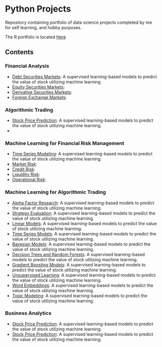 # Python Projects

Repository containing portfolio of data science projects completed by me for self learning, and hobby purposes.

The R portfolio is located [Here](https://github.com/ldavis-datasci-projects/R-Projects.git)

## Contents

### Financial Analysis

- [Debt Securities Markets](): A supervised learning-based models to predict the value of stock utilizing machine learning. 
- [Equity Securities Markets]():
- [Derivative Securities Markets]():
- [Foreign Exchange Markets]():

### Algorithmic Trading

- [Stock Price Prediction](): A supervised learning-based models to predict the value of stock utilizing machine learning. 
- 

### Machine Learning for Financial Risk Management

- [Time Series Modeling](): A supervised learning-based models to predict the value of stock utilizing machine learning. 
- [Market Risk]():
- [Credit Risk]():
- [Liquidity Risk]():
- [Operational Risk]():

### Machine Learning for Algorithmic Trading
- [Alpha Factor Research](): A supervised learning-based models to predict the value of stock utilizing machine learning. 
- [Strategy Evaluation](): A supervised learning-based models to predict the value of stock utilizing machine learning. 
- [Linear Models](): A supervised learning-based models to predict the value of stock utilizing machine learning.
- [Time Series Models](): A supervised learning-based models to predict the value of stock utilizing machine learning.  
- [Bayesian Models](): A supervised learning-based models to predict the value of stock utilizing machine learning. 
- [Decision Trees and Random Forests](): A supervised learning-based models to predict the value of stock utilizing machine learning. 
- [Gradient Boosting Models](): A supervised learning-based models to predict the value of stock utilizing machine learning. 
- [Unsupervised Learning](): A supervised learning-based models to predict the value of stock utilizing machine learning. 
- [Word Embeddings](): A supervised learning-based models to predict the value of stock utilizing machine learning. 
- [Topic Modeling](): A supervised learning-based models to predict the value of stock utilizing machine learning. 

### Business Analytics
- [Stock Price Prediction](): A supervised learning-based models to predict the value of stock utilizing machine learning. 
- [Stock Price Prediction](): A supervised learning-based models to predict the value of stock utilizing machine learning. 
